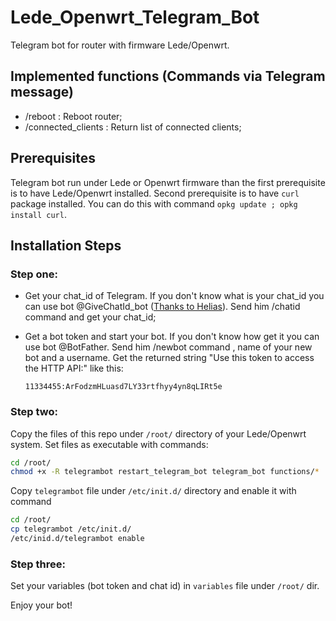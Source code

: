 # Lede_Openwrt_Telegram_Bot
Telegram bot for router with firmware Lede/Openwrt.

## Implemented functions (Commands via Telegram message)
  - /reboot : Reboot router;
  - /connected_clients : Return list of connected clients;

## Prerequisites
Telegram bot run under Lede or Openwrt firmware than the first prerequisite is to have Lede/Openwrt installed.
Second prerequisite is to have ```curl``` package installed. You can do this with command ```opkg update ; opkg install curl```.

## Installation Steps

### Step one:
- Get your chat_id of Telegram. If you don't know what is your chat_id you can use bot @GiveChatId_bot ([Thanks to Helias](https://github.com/Helias/ "Helias github repo home")). Send him /chatid command and get your chat_id;
- Get a bot token and start your bot. If you don't know how get it you can use bot @BotFather. Send him /newbot command , name of your new bot and a username. Get the returned string "Use this token to access the HTTP API:" like this:

  `11334455:ArFodzmHLuasd7LY33rtfhyy4yn8qLIRt5e`

### Step two:
Copy the files of this repo under ```/root/``` directory of your Lede/Openwrt system.
Set files as executable with commands:
```sh
cd /root/
chmod +x -R telegrambot restart_telegram_bot telegram_bot functions/*
``` 
Copy ```telegrambot``` file under ```/etc/init.d/``` directory and enable it with command 
```sh
cd /root/
cp telegrambot /etc/init.d/
/etc/inid.d/telegrambot enable
```
### Step three:
Set your variables (bot token and chat id) in ```variables``` file under ```/root/``` dir.

Enjoy your bot!

